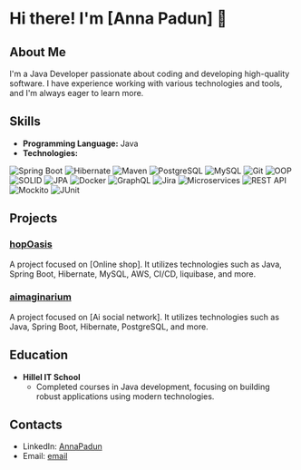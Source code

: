 # Hi there! I'm [Anna Padun] 👋

## About Me
I'm a Java Developer passionate about coding and developing high-quality software. I have experience working with various technologies and tools, and I'm always eager to learn more.

## Skills
- **Programming Language:** Java
- **Technologies:**

<p>
  <img src="https://img.shields.io/badge/Spring%20Boot-6DB33F?style=for-the-badge&logo=spring-boot&logoColor=white" alt="Spring Boot">
  <img src="https://img.shields.io/badge/Hibernate-59666C?style=for-the-badge&logo=hibernate&logoColor=white" alt="Hibernate">
  <img src="https://img.shields.io/badge/Maven-C71A36?style=for-the-badge&logo=apache-maven&logoColor=white" alt="Maven">
  <img src="https://img.shields.io/badge/PostgreSQL-316192?style=for-the-badge&logo=postgresql&logoColor=white" alt="PostgreSQL">
  <img src="https://img.shields.io/badge/MySQL-4479A1?style=for-the-badge&logo=mysql&logoColor=white" alt="MySQL">
  <img src="https://img.shields.io/badge/Git-F05032?style=for-the-badge&logo=git&logoColor=white" alt="Git">
  <img src="https://img.shields.io/badge/OOP-007ACC?style=for-the-badge&logo=java&logoColor=white" alt="OOP">
  <img src="https://img.shields.io/badge/SOLID-FF4500?style=for-the-badge&logo=solid&logoColor=white" alt="SOLID">
  <img src="https://img.shields.io/badge/JPA-FF4500?style=for-the-badge&logo=java&logoColor=white" alt="JPA">
  <img src="https://img.shields.io/badge/Docker-2496ED?style=for-the-badge&logo=docker&logoColor=white" alt="Docker">
  <img src="https://img.shields.io/badge/GraphQL-E10098?style=for-the-badge&logo=graphql&logoColor=white" alt="GraphQL">
  <img src="https://img.shields.io/badge/Jira-0052CC?style=for-the-badge&logo=jira&logoColor=white" alt="Jira">
  <img src="https://img.shields.io/badge/Microservices-FF6F00?style=for-the-badge&logo=microservices&logoColor=white" alt="Microservices">
  <img src="https://img.shields.io/badge/REST%20API-005571?style=for-the-badge&logo=rest&logoColor=white" alt="REST API">
  <img src="https://img.shields.io/badge/Mockito-25D366?style=for-the-badge&logo=mockito&logoColor=white" alt="Mockito">
  <img src="https://img.shields.io/badge/JUnit-25A162?style=for-the-badge&logo=junit5&logoColor=white" alt="JUnit">
</p>






## Projects
### [hopOasis](https://github.com/hopOasis)
A project focused on [Online shop]. It utilizes technologies such as Java, Spring Boot, Hibernate, MySQL, AWS, CI/CD, liquibase, and more.
### [aimaginarium](https://github.com/AImaginarium)
A project focused on [Ai social network]. It utilizes technologies such as Java, Spring Boot, Hibernate, PostgreSQL, and more.

## Education
- **Hillel IT School**
  - Completed courses in Java development, focusing on building robust applications using modern technologies.

## Contacts
- LinkedIn: [AnnaPadun](www.linkedin.com/in/padun)
- Email: [email](roananik1988@gmail.com)

